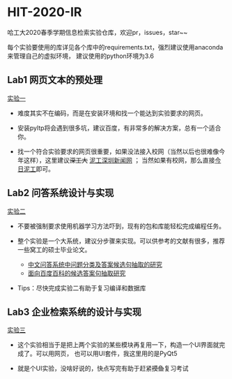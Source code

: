 # HIT-2020-IR
哈工大2020春季学期信息检索实验仓库，欢迎pr，issues，star~~

每个实验要使用的库详见各个库中的requirements.txt，强烈建议使用anaconda来管理自己的虚拟环境，
建议使用的python环境为3.6
## Lab1 网页文本的预处理
[实验一](https://github.com/RaleLee/HIT-2020-IR/tree/master/Lab1) 

* 难度其实不在编码，而是在安装环境和找一个能达到实验要求的网页。

* 安装pyltp将会遇到很多坑，建议百度，有非常多的解决方案，总有一个适合你。

* 找一个符合实验要求的网页很重要，如果没法接入校网（当然以后也很难像今年这样），这里建议~~深工大~~ 
[泥工深圳新闻网](http://www.hitsz.edu.cn/article/id-74.html) ；
当然如果有校网，那么直接[今日泥工](http://today.hit.edu.cn)即可。
## Lab2 问答系统设计与实现
[实验二](https://github.com/RaleLee/HIT-2020-IR/tree/master/Lab2) 

* 不要被强制要求使用机器学习方法吓到，现有的包和库能轻松完成编程任务。

* 整个实验是一个大系统，建议分步骤来实现。可以供参考的文献有很多，推荐一些窝工的硕士毕业论文。
    - [中文问答系统中问题分类及答案候选句抽取的研究](http://d.wanfangdata.com.cn/thesis/D276354)
    - [面向百度百科的候选答案句抽取研究](http://cdmd.cnki.com.cn/Article/CDMD-10213-1017863834.htm)
* Tips：尽快完成实验二有助于复习编译和数据库
## Lab3 企业检索系统的设计与实现
[实验三](https://github.com/RaleLee/HIT-2020-IR/tree/master/Lab3)

* 这个实验相当于是把上两个实验的某些模块再复用一下，构造一个UI界面就完成了。可以用网页，
也可以用UI套件，我这里用的是PyQt5

* 就是个UI实验，没啥好说的，快点写完有助于赶紧~~摸鱼~~复习考试